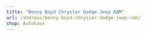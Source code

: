 ```yaml
---
title: "Benny Boyd Chrysler Dodge Jeep RAM"
url: /andrews/benny-boyd-chrysler-dodge-jeep-ram/
shop: Autohaus
---
```

